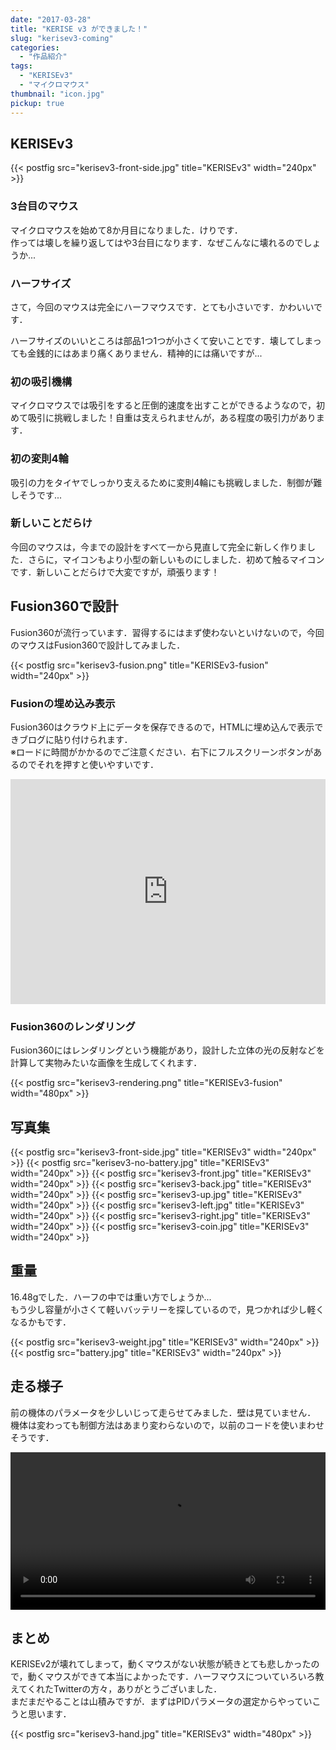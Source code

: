 ```yaml
---
date: "2017-03-28"
title: "KERISE v3 ができました！"
slug: "kerisev3-coming"
categories:
  - "作品紹介"
tags:
  - "KERISEv3"
  - "マイクロマウス"
thumbnail: "icon.jpg"
pickup: true
---
```


## KERISEv3

{{< postfig src="kerisev3-front-side.jpg" title="KERISEv3" width="240px" >}}

### 3台目のマウス

マイクロマウスを始めて8か月目になりました．けりです．  
作っては壊しを繰り返してはや3台目になります．なぜこんなに壊れるのでしょうか...

<!--more-->

### ハーフサイズ

さて，今回のマウスは完全にハーフマウスです．とても小さいです．かわいいです．

ハーフサイズのいいところは部品1つ1つが小さくて安いことです．壊してしまっても金銭的にはあまり痛くありません．精神的には痛いですが...

### 初の吸引機構

マイクロマウスでは吸引をすると圧倒的速度を出すことができるようなので，初めて吸引に挑戦しました！自重は支えられませんが，ある程度の吸引力があります．

### 初の変則4輪

吸引の力をタイヤでしっかり支えるために変則4輪にも挑戦しました．制御が難しそうです...

### 新しいことだらけ

今回のマウスは，今までの設計をすべて一から見直して完全に新しく作りました．さらに，マイコンもより小型の新しいものにしました．初めて触るマイコンです．新しいことだらけで大変ですが，頑張ります！

## Fusion360で設計

Fusion360が流行っています．習得するにはまず使わないといけないので，今回のマウスはFusion360で設計してみました．

{{< postfig src="kerisev3-fusion.png" title="KERISEv3-fusion" width="240px" >}}

### Fusionの埋め込み表示

Fusion360はクラウド上にデータを保存できるので，HTMLに埋め込んで表示できブログに貼り付けられます．  
※ロードに時間がかかるのでご注意ください．右下にフルスクリーンボタンがあるのでそれを押すと使いやすいです．

<div class="fusion">
<iframe width="100%" height="360" src="https://myhub.autodesk360.com/ue2805ff3/shares/public/SH7f1edQT22b515c761e3ce317261c9e9ee5?mode=embed" allowfullscreen="true" webkitallowfullscreen="true" mozallowfullscreen="true"  frameborder="0"></iframe>
</div>


### Fusion360のレンダリング

Fusion360にはレンダリングという機能があり，設計した立体の光の反射などを計算して実物みたいな画像を生成してくれます．

{{< postfig src="kerisev3-rendering.png" title="KERISEv3-fusion" width="480px" >}}

## 写真集

{{< postfig src="kerisev3-front-side.jpg" title="KERISEv3" width="240px" >}}
{{< postfig src="kerisev3-no-battery.jpg" title="KERISEv3" width="240px" >}}
{{< postfig src="kerisev3-front.jpg" title="KERISEv3" width="240px" >}}
{{< postfig src="kerisev3-back.jpg" title="KERISEv3" width="240px" >}}
{{< postfig src="kerisev3-up.jpg" title="KERISEv3" width="240px" >}}
{{< postfig src="kerisev3-left.jpg" title="KERISEv3" width="240px" >}}
{{< postfig src="kerisev3-right.jpg" title="KERISEv3" width="240px" >}}
{{< postfig src="kerisev3-coin.jpg" title="KERISEv3" width="240px" >}}

## 重量

16.48gでした．ハーフの中では重い方でしょうか...  
もう少し容量が小さくて軽いバッテリーを探しているので，見つかれば少し軽くなるかもです．

{{< postfig src="kerisev3-weight.jpg" title="KERISEv3" width="240px" >}}
{{< postfig src="battery.jpg" title="KERISEv3" width="240px" >}}

## 走る様子

前の機体のパラメータを少しいじって走らせてみました．壁は見ていません．  
機体は変わっても制御方法はあまり変わらないので，以前のコードを使いまわせそうです．

<div class="video"><video src="kerisev3.mp4" width="100%" controls loop preload="metadata"></video></div>
<!--
<div class="video">
<iframe width="90%" height="360" src="https://www.youtube.com/embed/p1KPrC8PSVU?rel=0" frameborder="0" allowfullscreen></iframe>
</div>
-->

## まとめ

KERISEv2が壊れてしまって，動くマウスがない状態が続きとても悲しかったので，動くマウスができて本当によかったです．ハーフマウスについていろいろ教えてくれたTwitterの方々，ありがとうございました．  
まだまだやることは山積みですが．まずはPIDパラメータの選定からやっていこうと思います．

{{< postfig src="kerisev3-hand.jpg" title="KERISEv3" width="480px" >}}
